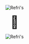 <p align="center">
  <img src="https://readme-typing-svg.demolab.com/?lines=R+e+f+r+i+'+s+!&font=Fira%20Code&center=true&width=380&height=50&duration=4000&pause=1000&color=FF0000" alt="Refri's">
</p>


<p align="center">
  <a href="https://leticiafer01.github.io/Refri-s/" target="_blank" style="font-size: 40px; text-decoration: none;">
    🍹
  </a>
</p>


<p align="center">
  <img src="https://readme-typing-svg.demolab.com/?lines=G+r+a+c+i+a+s+D+e+v+C+l+u+b!&font=Fira%20Code&center=true&width=380&height=50&duration=4000&pause=1000&color=FF0000" alt="Refri's">
</p>
